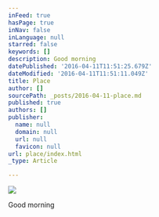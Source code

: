 ```yaml
---
inFeed: true
hasPage: true
inNav: false
inLanguage: null
starred: false
keywords: []
description: Good morning
datePublished: '2016-04-11T11:51:25.679Z'
dateModified: '2016-04-11T11:51:11.049Z'
title: Place
author: []
sourcePath: _posts/2016-04-11-place.md
published: true
authors: []
publisher:
  name: null
  domain: null
  url: null
  favicon: null
url: place/index.html
_type: Article

---
```

![](https://the-grid-user-content.s3-us-west-2.amazonaws.com/b9963495-f5a1-4196-990b-8603509f5a59.jpg)

Good morning